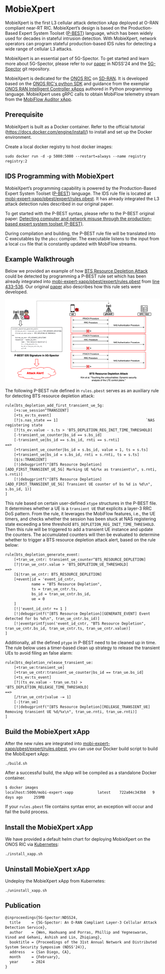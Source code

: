 <!--
SPDX-FileCopyrightText: Copyright 2004-present Facebook. All Rights Reserved.
SPDX-FileCopyrightText: 2019-present Open Networking Foundation <info@opennetworking.org>

SPDX-License-Identifier: Apache-2.0
-->

# MobieXpert

MobieXpert is the first L3 cellular attack detection xApp deployed at O-RAN compliant near-RT RIC. 
MobieXpert’s design is based on the Production-Based Expert System Toolset ([P-BEST](https://ieeexplore.ieee.org/document/766911)) language, 
which has been widely used for decades in stateful intrusion detection. 
With MobieXpert, network operators can program stateful production-based IDS rules for detecting a wide range of cellular L3 attacks.

MobieXpert is an essential part of 5G-Spector. To get started and learn more about 5G-Spector, please refer to our 
[paper](https://web.cse.ohio-state.edu/~wen.423/papers/5G-Spector-NDSS24.pdf) in NDSS'24
and the [5G-Spector](https://github.com/5GSEC/5G-Spector) git repository.

MobieXpert is dedicated for the [ONOS RIC](https://docs.onosproject.org/v0.6.0/onos-cli/docs/cli/onos_ric/) on [SD-RAN](https://docs.sd-ran.org/master/index.html).
It is developed based on the [ONOS RIC's python SDK](https://github.com/onosproject/onos-ric-sdk-py) and guidance from the exemplar [ONOS RAN Intelligent Controller xApps](https://github.com/onosproject/onos-ric-python-apps/)  authored in Python programming language.
MobieXpert uses gRPC calls to obtain MobiFlow telemetry stream from the [MobiFlow Auditor xApp](https://github.com/5GSEC/MobiFlow-Auditor).

## Prerequisite

MobieXpert is built as a Docker container. Refer to the official tutorial (https://docs.docker.com/engine/install/) to install and set up the Docker environment.

Create a local docker registry to host docker images: 

```
sudo docker run -d -p 5000:5000 --restart=always --name registry registry:2
```

## IDS Programming with MobieXpert

MobieXpert’s programming capability is powered by the Production-Based Expert System Toolset ([P-BEST](https://ieeexplore.ieee.org/document/766911)) language.
The IDS rule file is located at [mobi-expert-xapp/pbest/expert/rules.pbest](./mobi-expert-xapp/pbest/expert/rules.pbest). It has already integrated the L3 attack detection rules described in our original paper.

To get started with the P-BEST syntax, please refer to the P-BEST original paper: [Detecting computer and network misuse through the production-based expert system toolset (P-BEST)](https://ieeexplore.ieee.org/document/766911).

During compilation and building, the P-BEST rule file will be translated into C executables by the `pbcc` compiler. The executable listens to the input from a local `csv` file that is constantly updated with MobiFlow streams.


## Example Walkthrough

Below we provided an example of how [BTS Resource Depletion Attack](https://ieeexplore.ieee.org/document/8835363) could be detected by programming a P-BEST rule set which has been already integrated into [mobi-expert-xapp/pbest/expert/rules.pbest](./mobi-expert-xapp/pbest/expert/rules.pbest) from [line 433-536](./mobi-expert-xapp/pbest/expert/rules.pbest#L433).
Our original [paper](https://web.cse.ohio-state.edu/~wen.423/papers/5G-Spector-NDSS24.pdf) also describes how this rule sets were developed.

![alt text](./figure.png)

The following P-BEST rule defined in `rules.pbest`  serves as an auxiliary rule for detecting BTS resource depletion attack:

```
rule[bts_depletion_add_first_transient_ue_5g:
    [+s:ue_session^TRANSIENT]
    [+ts_ev:ts_event]
    [?|s.nas_state == 1]                                        `NAS registering state
    [?|ts_ev.value - s.ts > 'BTS_DEPLETION_REG_INIT_TIME_THRESHOLD]
    [-transient_ue_counter|bs_id == s.bs_id]
    [-transient_ue|bs_id == s.bs_id, rnti == s.rnti]
==>
    [+transient_ue_counter|bs_id = s.bs_id, value = 1, ts = s.ts]
    [+transient_ue|bs_id = s.bs_id, rnti = s.rnti, ts = s.ts]
    [$|s:TRANSIENT]
    [!|debugprintf("[BTS Resource Depletion][ADD_FIRST_TRANSIENT_UE_5G] Marking UE %d/%x as transient\n", s.rnti, s.rnti)]
    [!|debugprintf("[BTS Resource Depletion][ADD_FIRST_TRANSIENT_UE_5G] Transient UE counter of bs %d is %d\n", s.bs_id, 1)]
]
```

This rule based on certain user-defined `xtype` structures in the P-BEST file. It determines whether a UE is a `transient UE` that explicits a layer-3 RRC DoS pattern.
From the rule, it leverages the MobiFlow features, i.e., the UE timers, and checks whether the session has been stuck at NAS registering state exceeding a time threshold `BTS_DEPLETION_REG_INIT_TIME_THRESHOLD`.
Then this rule will be triggered to add a transient UE instance and update the counters. The accumulated counters will then be evaluated to determine whether to trigger a BTS resource depletion attack alert, based on the rule below:

```
rule[bts_depletion_generate_event:
    [+tran_ue_cntr: transient_ue_counter^BTS_RESOURCE_DEPLETION]
    [?|tran_ue_cntr.value > 'BTS_DEPLETION_UE_THRESHOLD]
==>
    [$|tran_ue_cntr: BTS_RESOURCE_DEPLETION]
    [+event|id = 'event_id_cntr,
	        name = "BTS Resource Depletion",
            ts = tran_ue_cntr.ts,
            bs_id = tran_ue_cntr.bs_id,
            ue = 0
    ]
    [!|'event_id_cntr += 1 ]
    [!|debugprintf("[BTS Resource Depletion][GENERATE_EVENT] Event detected for bs %d\n", tran_ue_cntr.bs_id)]
    [!|eventprintfjson('event_id_cntr, "BTS Resource Depletion", tran_ue_cntr.bs_id, tran_ue_cntr.ts, tran_ue_cntr.value)]
]
```

Additionally, all the defined `ptype` in P-BEST need to be cleaned up in time. The rule below uses a timer-based clean up strategy to release the transient UEs to avoid filing an false alarm:

```
rule[bts_depletion_release_transient_ue:
    [+tran_ue:transient_ue]
    [+tran_ue_cntr:transient_ue_counter|bs_id == tran_ue.bs_id]
    [+ts_ev:ts_event]
    [?|(ts_ev.value - tran_ue.ts) > 'BTS_DEPLETION_RELEASE_TIME_THRESHOLD]
==>
    [/tran_ue_cntr|value -= 1]
    [-|tran_ue]
    [!|debugprintf("[BTS Resource Depletion][RELEASE_TRANSIENT_UE] Removing transient UE %d/%x\n", tran_ue.rnti, tran_ue.rnti)]
]
```

## Build the MobieXpert xApp

After the new rules are integrated into [mobi-expert-xapp/pbest/expert/rules.pbest](./mobi-expert-xapp/pbest/expert/rules.pbest), you can use our Docker build script to build the MobiExpert xApp: 

```
./build.sh
```

After a successful build, the xApp will be compiled as a standalone Docker container.

```
$ docker images
localhost:5000/mobi-expert-xapp           latest    722a04c343b8   9 days ago     255MB
```

If your `rules.pbest` file contains syntax error, an exception will occur and fail the build process.

## Install the MobieXpert xApp

We have provided a default helm chart for deploying MobieXpert on the ONOS RIC via [Kubernetes](https://kubernetes.io/):

```
./install_xapp.sh
```

## Uninstall MobieXpert xApp

Undeploy the MobieXpert xApp from Kubernetes:

```
./uninstall_xapp.sh
```


## Publication

```
@inproceedings{5G-Spector:NDSS24,
  title     = {5G-Spector: An O-RAN Compliant Layer-3 Cellular Attack Detection Service},
  author    = {Wen, Haohuang and Porras, Phillip and Yegneswaran, Vinod and Gehani, Ashish and Lin, Zhiqiang},
  booktitle = {Proceedings of the 31st Annual Network and Distributed System Security Symposium (NDSS'24)},
  address   = {San Diego, CA},
  month     = {February},
  year      = 2024
}
```
